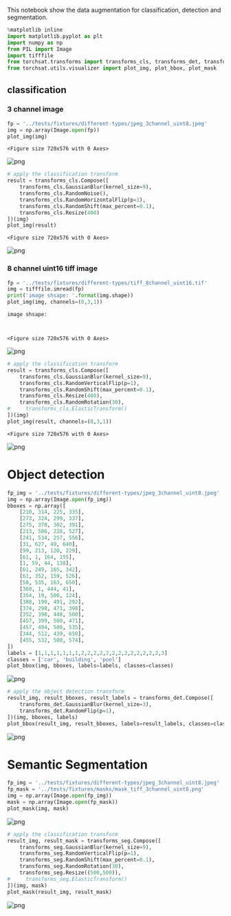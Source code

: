 
This notebook show the data augmentation for classification, detection and segmentation.


```python
%matplotlib inline
import matplotlib.pyplot as plt
import numpy as np
from PIL import Image
import tifffile
from torchsat.transforms import transforms_cls, transforms_det, transforms_seg
from torchsat.utils.visualizer import plot_img, plot_bbox, plot_mask
```

## classification

### 3 channel image


```python
fp = '../tests/fixtures/different-types/jpeg_3channel_uint8.jpeg'
img = np.array(Image.open(fp))
plot_img(img)
```


    <Figure size 720x576 with 0 Axes>



![png](./data-augumentation/output_4_1.png)



```python
# apply the classification transform
result = transforms_cls.Compose([
    transforms_cls.GaussianBlur(kernel_size=9),
    transforms_cls.RandomNoise(),
    transforms_cls.RandomHorizontalFlip(p=1),
    transforms_cls.RandomShift(max_percent=0.1),
    transforms_cls.Resize(400)
])(img)
plot_img(result)
```


    <Figure size 720x576 with 0 Axes>



![png](./data-augumentation/output_5_1.png)


### 8 channel uint16 tiff image


```python
fp = '../tests/fixtures/different-types/tiff_8channel_uint16.tif'
img = tifffile.imread(fp)
print('image shsape: '.format(img.shape))
plot_img(img, channels=(8,3,1))
```

    image shsape: 
    


    <Figure size 720x576 with 0 Axes>



![png](./data-augumentation/output_7_2.png)



```python
# apply the classification transform
result = transforms_cls.Compose([
    transforms_cls.GaussianBlur(kernel_size=9),
    transforms_cls.RandomVerticalFlip(p=1),
    transforms_cls.RandomShift(max_percent=0.1),
    transforms_cls.Resize(400),
    transforms_cls.RandomRotation(30),
#     transforms_cls.ElasticTransform()
])(img)
plot_img(result, channels=(8,3,1))
```


    <Figure size 720x576 with 0 Axes>



![png](./data-augumentation/output_8_1.png)


# Object detection


```python
fp_img = '../tests/fixtures/different-types/jpeg_3channel_uint8.jpeg'
img = np.array(Image.open(fp_img))
bboxes = np.array([
    [210, 314, 225, 335],
    [273, 324, 299, 337],
    [275, 378, 302, 391],
    [213, 506, 228, 527],
    [241, 534, 257, 556],
    [31, 627, 49, 640],
    [99, 213, 120, 229],
    [61, 1, 164, 155],
    [1, 59, 44, 138],
    [61, 249, 165, 342],
    [61, 352, 159, 526],
    [58, 535, 163, 650],
    [360, 1, 444, 41],
    [354, 19, 500, 124],
    [388, 190, 491, 292],
    [374, 298, 471, 398],
    [352, 398, 448, 500],
    [457, 399, 500, 471],
    [457, 494, 500, 535],
    [344, 512, 439, 650],
    [455, 532, 500, 574],
])
labels = [1,1,1,1,1,1,1,2,2,2,2,2,2,2,2,2,2,2,2,2,3]
classes = ['car', 'building', 'pool']
plot_bbox(img, bboxes, labels=labels, classes=classes)
```


![png](./data-augumentation/output_10_0.png)



```python
# apply the object detection transform
result_img, result_bboxes, result_labels = transforms_det.Compose([
    transforms_det.GaussianBlur(kernel_size=3),
    transforms_det.RandomFlip(p=1),
])(img, bboxes, labels)
plot_bbox(result_img, result_bboxes, labels=result_labels, classes=classes)
```


![png](./data-augumentation/output_11_0.png)


# Semantic Segmentation


```python
fp_img = '../tests/fixtures/different-types/jpeg_3channel_uint8.jpeg'
fp_mask = '../tests/fixtures/masks/mask_tiff_3channel_uint8.png'
img = np.array(Image.open(fp_img))
mask = np.array(Image.open(fp_mask))
plot_mask(img, mask)
```


![png](./data-augumentation/output_13_0.png)



```python
# apply the classification transform
result_img, result_mask = transforms_seg.Compose([
    transforms_seg.GaussianBlur(kernel_size=9),
    transforms_seg.RandomVerticalFlip(p=1),
    transforms_seg.RandomShift(max_percent=0.1),
    transforms_seg.RandomRotation(30),
    transforms_seg.Resize((500,500)),
#     transforms_seg.ElasticTransform()
])(img, mask)
plot_mask(result_img, result_mask)
```


![png](./data-augumentation/output_14_0.png)

